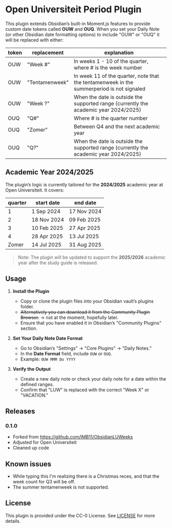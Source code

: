 # Open Universiteit Period Plugin

This plugin extends Obsidian’s built-in Moment.js features to provide custom date tokens called **OUW** and **OUQ**. When you set your Daily Note (or other Obsidian date formatting options) to include "OUW" or "OUQ" it will be replaced with either:

|token | replacement | explanation |
|-|-|-|
|OUW | "Week #" | In weeks 1 - 10 of the quarter, where # is the week number |
|OUW | "Tentamenweek" | In week 11 of the quarter, note that the tentamenweek in the summerperiod is not signaled |
| OUW | "Week ?" | When the date is outside the supported range (currently the academic year 2024/2025) | 
| OUQ | "Q#" | Where # is the quarter number |
|OUQ | "Zomer" | Between Q4 and the next academic year | 
|OUQ | "Q?" | When the date is outside the supported range (currently the academic year 2024/2025)|

## Academic Year 2024/2025

The plugin’s logic is currently tailored for the **2024/2025** academic year at Open Universiteit. It covers:

| quarter | start date | end date |
|-|-|-|
|1 |  1 Sep 2024 | 17 Nov 2024 |
|2 | 18 Nov 2024 | 09 Feb 2025 |
|3 | 10 Feb 2025 | 27 Apr 2025 | 
| 4 | 28 Apr 2025 | 13 Jul 2025|
| Zomer | 14 Jul 2025 | 31 Aug 2025 |


> Note: The plugin will be updated to support the **2025/2026** academic year after the study guide is released.

## Usage

1. **Install the Plugin**  
   - Copy or clone the plugin files into your Obsidian vault’s plugins folder.  
   - ~~Alternatively you can download it from the Community Plugin Browser.~~ -> not at the moment, hopefully later.
   - Ensure that you have enabled it in Obsidian’s "Community Plugins" section.

2. **Set Your Daily Note Date Format**  
   - Go to Obsidian’s "Settings" → "Core Plugins" → "Daily Notes."  
   - In the **Date Format** field, include `OUW` or `OUQ`.  
   - Example: `OUW MMM Do YYYY`

3. **Verify the Output**  
   - Create a new daily note or check your daily note for a date within the defined ranges.  
   - Confirm that "LUW" is replaced with the correct "Week X" or "VACATION."

## Releases
### 0.1.0
- Forked from https://github.com/IMB11/ObsidianLUWeeks
- Adjusted for Open Universiteit
- Cleaned up code

## Known issues
- While typing this I'm realizing there is a Christmas reces, and that the week count for Q3 will be off.
- The summer tentamenweek is not supported.

## License

This plugin is provided under the CC-0 License. See [LICENSE](./LICENSE) for more details.
